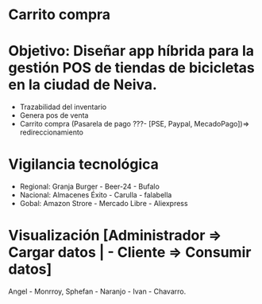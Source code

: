 # Carrito compra

# Objetivo: Diseñar app híbrida para la gestión POS de tiendas de bicicletas en la ciudad de Neiva.

- Trazabilidad del inventario
- Genera pos de venta
- Carrito compra (Pasarela de pago ???- [PSE, Paypal, MecadoPago])=> redireccionamiento

# Vigilancia tecnológica

- Regional: Granja Burger - Beer-24 - Bufalo
- Nacional: Almacenes Éxito - Carulla - falabella
- Gobal: Amazon Strore - Mercado Libre - Aliexpress 

# Visualización [Administrador => Cargar datos | - Cliente => Consumir datos]



Angel - Monrroy, Sphefan - Naranjo - Ivan - Chavarro.